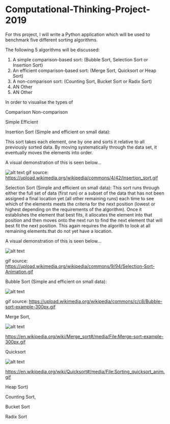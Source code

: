 # Computational-Thinking-Project-2019

For this project, I will write a Python application which will be used to benchmark five different sorting algorithms. 

The following 5 algorithms will be discussed:

1. A simple comparison-based sort: (Bubble Sort, Selection Sort or Insertion Sort)
2. An efficient comparison-based sort:  (Merge Sort, Quicksort or Heap Sort)
3. A non-comparison sort: (Counting Sort, Bucket Sort or Radix Sort)
4. AN Other 
5. AN Other 

In order to visualise the types of  

Comparison 
Non-comparison


Simple
Efficient 



Insertion Sort (Simple and efficient on small data): 

This sort takes each element, one by one and sorts it relative to all previously sorted data. By moving systematically through the data set, it eventually moves the elements into order. 

A visual demonstration of this is seen below... 


![alt text](https://upload.wikimedia.org/wikipedia/commons/4/42/Insertion_sort.gif)
gif source: https://upload.wikimedia.org/wikipedia/commons/4/42/Insertion_sort.gif


Selection Sort (Simple and efficient on small data): 
This sort runs through either the full set of data (first run) or a subset of the data that has not been assigned a final location yet (all other remaining runs) each time to see which of the elements meets the criteria for the next position (lowest or highest depending on the requirements of the algorithm). Once it establishes the element that best fits, it allocates the element into that position and then moves onto the next run to find the next element that will best fit the next position. This again requires the algorith to look at all remaining elements.that do not yet have a location. 


A visual demonstration of this is seen below... 


![alt text](https://upload.wikimedia.org/wikipedia/commons/9/94/Selection-Sort-Animation.gif)


gif source: https://upload.wikimedia.org/wikipedia/commons/9/94/Selection-Sort-Animation.gif


Bubble Sort (Simple and efficient on small data):


![alt text](https://upload.wikimedia.org/wikipedia/commons/c/c8/Bubble-sort-example-300px.gif)


gif source: https://upload.wikimedia.org/wikipedia/commons/c/c8/Bubble-sort-example-300px.gif


Merge Sort, 

![alt text](https://en.wikipedia.org/wiki/Merge_sort#/media/File:Merge-sort-example-300px.gif)

https://en.wikipedia.org/wiki/Merge_sort#/media/File:Merge-sort-example-300px.gif


Quicksort 

![alt text](https://en.wikipedia.org/wiki/Quicksort#/media/File:Sorting_quicksort_anim.gif)

https://en.wikipedia.org/wiki/Quicksort#/media/File:Sorting_quicksort_anim.gif


Heap Sort)

Counting Sort, 

Bucket Sort 

Radix Sort






